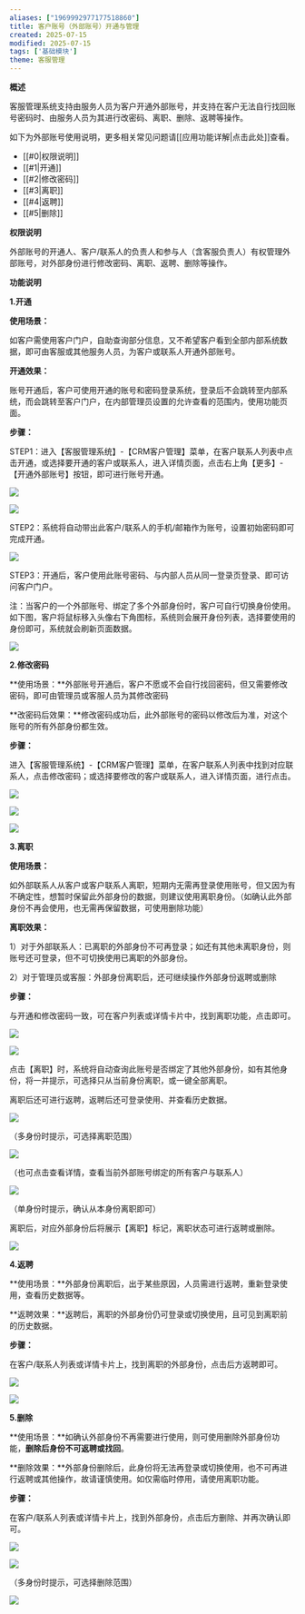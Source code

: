 ```yaml
---
aliases: ["1969992977177518860"]
title: 客户账号（外部账号）开通与管理
created: 2025-07-15
modified: 2025-07-15
tags: ['基础模块']
theme: 客服管理
---
```


**概述**

客服管理系统支持由服务人员为客户开通外部账号，并支持在客户无法自行找回账号密码时、由服务人员为其进行改密码、离职、删除、返聘等操作。

如下为外部账号使用说明，更多相关常见问题请[[应用功能详解|点击此处]]查看。

- [[#0|权限说明]]
- [[#1|开通]]
- [[#2|修改密码]]
- [[#3|离职]]
- [[#4|返聘]]
- [[#5|删除]]

**权限说明**

外部账号的开通人、客户/联系人的负责人和参与人（含客服负责人）有权管理外部账号，对外部身份进行修改密码、离职、返聘、删除等操作。

**功能说明**

**1.开通**

**使用场景：**

如客户需使用客户门户，自助查询部分信息，又不希望客户看到全部内部系统数据，即可由客服或其他服务人员，为客户或联系人开通外部账号。

**开通效果：**

账号开通后，客户可使用开通的账号和密码登录系统，登录后不会跳转至内部系统，而会跳转至客户门户，在内部管理员设置的允许查看的范围内，使用功能页面。

**步骤：**

STEP1：进入【客服管理系统】-【CRM客户管理】菜单，在客户联系人列表中点击开通，或选择要开通的客户或联系人，进入详情页面，点击右上角【更多】-【开通外部账号】按钮，即可进行账号开通。

![](https://myhelpdoc.oss-cn-heyuan.aliyuncs.com/mdimages/038db0aa62f4581fe7cd958e4753aeb6.jpg)

![](https://myhelpdoc.oss-cn-heyuan.aliyuncs.com/mdimages/4a93717568b995b54e1e1a7ef228b12b.jpg)

STEP2：系统将自动带出此客户/联系人的手机/邮箱作为账号，设置初始密码即可完成开通。

![](https://myhelpdoc.oss-cn-heyuan.aliyuncs.com/mdimages/d1a9dff3718d9bcb9cea4d78ffe25232.jpg)

STEP3：开通后，客户使用此账号密码、与内部人员从同一登录页登录、即可访问客户门户。

注：当客户的一个外部账号、绑定了多个外部身份时，客户可自行切换身份使用。如下图，客户将鼠标移入头像右下角图标，系统则会展开身份列表，选择要使用的身份即可，系统就会刷新页面数据。

**![](https://myhelpdoc.oss-cn-heyuan.aliyuncs.com/mdimages/af98eee4b3e44f807ddd4198c5b2d435.jpg)**

**2.修改密码**

**使用场景：**外部账号开通后，客户不愿或不会自行找回密码，但又需要修改密码，即可由管理员或客服人员为其修改密码

**改密码后效果：**修改密码成功后，此外部账号的密码以修改后为准，对这个账号的所有外部身份都生效。

**步骤：**

进入【客服管理系统】-【CRM客户管理】菜单，在客户联系人列表中找到对应联系人，点击修改密码；或选择要修改的客户或联系人，进入详情页面，进行点击。

![](https://myhelpdoc.oss-cn-heyuan.aliyuncs.com/mdimages/1af034f89d6ff281b726059a5ecd0b33.jpg)

![](https://myhelpdoc.oss-cn-heyuan.aliyuncs.com/mdimages/75377b47dd2a8e954fac63c326b80f50.jpg)

![](https://myhelpdoc.oss-cn-heyuan.aliyuncs.com/mdimages/09e629c5f3a4636e83d4e61813d4bf69.jpg)

**3.离职**

**使用场景：**

如外部联系人从客户或客户联系人离职，短期内无需再登录使用账号，但又因为有不确定性，想暂时保留此外部身份的数据，则建议使用离职身份。（如确认此外部身份不再会使用，也无需再保留数据，可使用删除功能）

**离职效果：**

1）对于外部联系人：已离职的外部身份不可再登录；如还有其他未离职身份，则账号还可登录，但不可切换使用已离职的外部身份。

2）对于管理员或客服：外部身份离职后，还可继续操作外部身份返聘或删除

**步骤：**

与开通和修改密码一致，可在客户列表或详情卡片中，找到离职功能，点击即可。

![](https://myhelpdoc.oss-cn-heyuan.aliyuncs.com/mdimages/9fd421a673f33cf77b983f1b31941c66.jpg)

![](https://myhelpdoc.oss-cn-heyuan.aliyuncs.com/mdimages/41f9597a7b10fd1a65ade60338507c7d.jpg)

点击【离职】时，系统将自动查询此账号是否绑定了其他外部身份，如有其他身份，将一并提示，可选择只从当前身份离职，或一键全部离职。

离职后还可进行返聘，返聘后还可登录使用、并查看历史数据。

![](https://myhelpdoc.oss-cn-heyuan.aliyuncs.com/mdimages/ea48bdeb970d7e07fa7d352407316277.jpg)

（多身份时提示，可选择离职范围）

![](https://myhelpdoc.oss-cn-heyuan.aliyuncs.com/mdimages/e3a95bc019ef701da3c5ea75be92e4ee.jpg)

（也可点击查看详情，查看当前外部账号绑定的所有客户与联系人）

![](https://myhelpdoc.oss-cn-heyuan.aliyuncs.com/mdimages/7b047870780d9f9535b27b7426377987.jpg)

（单身份时提示，确认从本身份离职即可）

离职后，对应外部身份后将展示【离职】标记，离职状态可进行返聘或删除。

![](https://myhelpdoc.oss-cn-heyuan.aliyuncs.com/mdimages/8c45a87b698bb9ee54437ecae3bb1718.jpg)

**4.返聘**

**使用场景：**外部身份离职后，出于某些原因，人员需进行返聘，重新登录使用，查看历史数据等。

**返聘效果：**返聘后，离职的外部身份仍可登录或切换使用，且可见到离职前的历史数据。

**步骤：**

在客户/联系人列表或详情卡片上，找到离职的外部身份，点击后方返聘即可。

![](https://myhelpdoc.oss-cn-heyuan.aliyuncs.com/mdimages/33a4504e8f631989423a14f074bb6ffd.jpg)

![](https://myhelpdoc.oss-cn-heyuan.aliyuncs.com/mdimages/c27ba0c8072fc28fbb05dccff92b8439.jpg)

**5.删除**

**使用场景：**如确认外部身份不再需要进行使用，则可使用删除外部身份功能，**删除后身份不可返聘或找回**。

**删除效果：**外部身份删除后，此身份将无法再登录或切换使用，也不可再进行返聘或其他操作，故请谨慎使用。如仅需临时停用，请使用离职功能。

**步骤：**

在客户/联系人列表或详情卡片上，找到外部身份，点击后方删除、并再次确认即可。

![](https://myhelpdoc.oss-cn-heyuan.aliyuncs.com/mdimages/3b1bdeb8d14b7027ebbdb36902291d9c.jpg)

![](https://myhelpdoc.oss-cn-heyuan.aliyuncs.com/mdimages/d8527e4ba2ecfa0290a386574ab5d28b.jpg)

（多身份时提示，可选择删除范围）

![](https://myhelpdoc.oss-cn-heyuan.aliyuncs.com/mdimages/35223b6e02316ad08ad585e00c5c695e.jpg)

